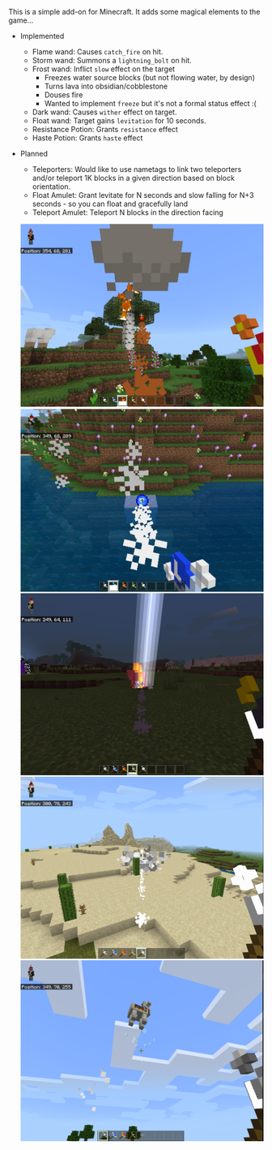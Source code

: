 This is a simple add-on for Minecraft. It adds some magical elements to the game...
- Implemented
  - Flame wand: Causes `catch_fire` on hit.
  - Storm wand: Summons a `lightning_bolt` on hit.
  - Frost wand: Inflict `slow` effect on the target
    - Freezes water source blocks (but not flowing water, by design)
    - Turns lava into obsidian/cobblestone
    - Douses fire
    - Wanted to implement `freeze` but it's not a formal status effect :(
  - Dark wand: Causes `wither` effect on target.
  - Float wand: Target gains `levitation` for 10 seconds.
  - Resistance Potion: Grants `resistance` effect
  - Haste Potion: Grants `haste` effect
- Planned
  - Teleporters: Would like to use nametags to link two teleporters and/or teleport 1K blocks in a given direction based on block orientation.
  - Float Amulet: Grant levitate for N seconds and slow falling for N+3 seconds - so you can float and gracefully land
  - Teleport Amulet: Teleport N blocks in the direction facing

  ![Alt text](media/flame.png "Flame wand")
  ![Alt text](media/freeze.png "Frost wand")
  ![Alt text](media/lightning.png "Storm wand")
  ![Alt text](media/dark.png "Dark wand")
  ![Alt text](media/float.png "Float wand")
  
